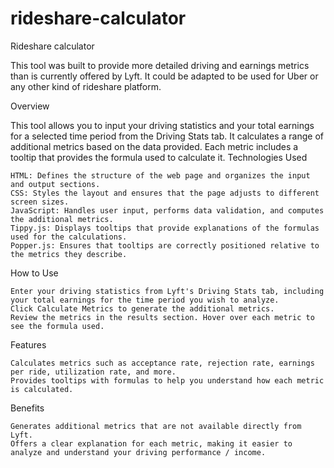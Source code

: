 # rideshare-calculator

Rideshare calculator

This tool was built to provide more detailed driving and earnings metrics than is currently offered by Lyft. It could be adapted to be used for Uber or any other kind of rideshare platform.

Overview

This tool allows you to input your driving statistics and your total earnings for a selected time period from the Driving Stats tab. It calculates a range of additional metrics based on the data provided. Each metric includes a tooltip that provides the formula used to calculate it.
Technologies Used

    HTML: Defines the structure of the web page and organizes the input and output sections.
    CSS: Styles the layout and ensures that the page adjusts to different screen sizes.
    JavaScript: Handles user input, performs data validation, and computes the additional metrics.
    Tippy.js: Displays tooltips that provide explanations of the formulas used for the calculations.
    Popper.js: Ensures that tooltips are correctly positioned relative to the metrics they describe.

How to Use

    Enter your driving statistics from Lyft's Driving Stats tab, including your total earnings for the time period you wish to analyze.
    Click Calculate Metrics to generate the additional metrics.
    Review the metrics in the results section. Hover over each metric to see the formula used.

Features

    Calculates metrics such as acceptance rate, rejection rate, earnings per ride, utilization rate, and more.
    Provides tooltips with formulas to help you understand how each metric is calculated.

Benefits

    Generates additional metrics that are not available directly from Lyft.
    Offers a clear explanation for each metric, making it easier to analyze and understand your driving performance / income.
